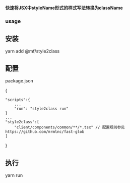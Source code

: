 #### 快速将JSX中styleName形式的样式写法转换为className

### usage

## 安装 
yarn add @mf/style2class 

## 配置
package.json

{

    "scripts":{
        ...
        "run": "style2class run"
    }
    ...
    "style2class":[
        "client/components/common/**/*.tsx" // 配置规则参见 https://github.com/mrmlnc/fast-glob
    ]
}

## 执行 
yarn run 